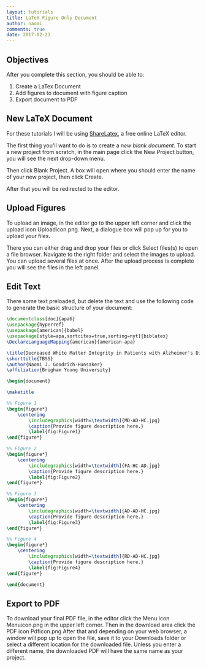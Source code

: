 ```yaml
---
layout: tutorials
title: LaTeX Figure Only Document
author: naomi
comments: true
date: 2017-02-23
---
```


## Objectives

After you complete this section, you should be able to:

1. Create a LaTex Document
2. Add figures to document with figure caption
3. Export document to PDF

## New LaTeX Document

For these tutorials I will be using [ShareLatex](http://www.sharelatex.com), a free online LaTeX editor.

The first thing you'll want to do is to create a *new blank document*. To start a new project from scratch, in the main page click the New Project button, you will see the next drop-down menu. 

Then click Blank Project. A box will open where you should enter the name of your new project, then click Create.

After that you will be redirected to the editor.

## Upload Figures

To upload an image, in the editor go to the upper left corner and click the upload icon Uploadicon.png. Next, a dialogue box will pop up for you to upload your files.


There you can either drag and drop your files or click Select files(s) to open a file browser. Navigate to the right folder and select the images to upload. You can upload several files at once. After the upload process is complete you will see the files in the left panel.

## Edit Text

There some text preloaded, but delete the text and use the following code to generate the basic structure of your document:

``` latex
\documentclass[doc]{apa6}
\usepackage{hyperref}
\usepackage[american]{babel}
\usepackage[style=apa,sortcites=true,sorting=nyt]{biblatex}
\DeclareLanguageMapping{american}{american-apa}

\title{Decreased White Matter Integrity in Patients with Alzheimer's Disease}
\shorttitle{TBSS}
\author{Naomi J. Goodrich-Hunsaker}
\affiliation{Brigham Young University}

\begin{document}

\maketitle

%% Figure 1
\begin{figure*}
    \centering
        \includegraphics[width=\textwidth]{MD-AD-HC.jpg}
        \caption{Provide figure description here.}
        \label{fig:Figure1}
\end{figure*}

%% Figure 2
\begin{figure*}
    \centering
        \includegraphics[width=\textwidth]{FA-HC-AD.jpg}
        \caption{Provide figure description here.}
        \label{fig:Figure2}
\end{figure*}

%% Figure 3
\begin{figure*}
    \centering
        \includegraphics[width=\textwidth]{AD-AD-HC.jpg}
        \caption{Provide figure description here.}
        \label{fig:Figure3}
\end{figure*}

%% Figure 4
\begin{figure*}
    \centering
        \includegraphics[width=\textwidth]{RD-AD-HC.jpg}
        \caption{Provide figure description here.}
        \label{fig:Figure4}
\end{figure*}

\end{document}
```

## Export to PDF

To download your final PDF file, in the editor click the Menu icon Menuicon.png in the upper left corner. Then in the download area click the PDF icon Pdficon.png After that and depending on your web browser, a window will pop up to open the file, save it to your Downloads folder or select a different location for the downloaded file. Unless you enter a different name, the downloaded PDF will have the same name as your project.
